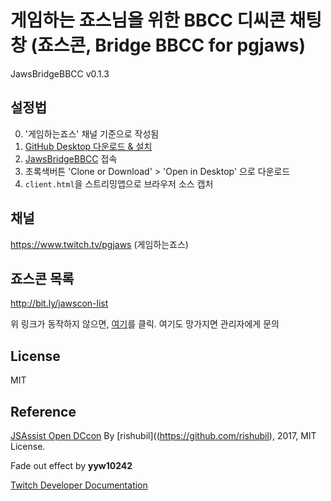 # 게임하는 죠스님을 위한 BBCC 디씨콘 채팅창 (죠스콘, Bridge BBCC for pgjaws)
JawsBridgeBBCC v0.1.3

## 설정법
0. '게임하는죠스' 채널 기준으로 작성됨
1. [GitHub Desktop 다운로드 & 설치](https://desktop.github.com/)
1. [JawsBridgeBBCC](https://github.com/JawsPlayingGame/JawsBridgeBBCC) 접속
1. 초록색버튼 'Clone or Download' > 'Open in Desktop' 으로 다운로드
1. `client.html`을 스트리밍앱으로 브라우저 소스 캡처

## 채널
https://www.twitch.tv/pgjaws (게임하는죠스)

## 죠스콘 목록
http://bit.ly/jawscon-list

위 링크가 동작하지 않으면, [여기](https://rishubil.github.io/jsassist-open-dccon/#/list?dccon_list=https://raw.githubusercontent.com/JawsPlayingGame/JawsBridgeBBCC/master/lib/dccon_list.json)를 클릭. 여기도 망가지면 관리자에게 문의

## License
MIT

## Reference
[JSAssist Open DCcon](https://github.com/rishubil/jsassist-open-dccon)
By [rishubil]((https://github.com/rishubil), 2017, MIT License.

Fade out effect by **yyw10242**

[Twitch Developer Documentation](https://dev.twitch.tv/docs)
